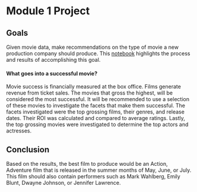 # Module 1 Project

## Goals

Given movie data, make recommendations on the type of movie a new production company should produce. This <a href="https://github.com/rhynos44/dsc-mod-1-project-v2-1-online-ds-ft-120919/blob/master/project.ipynb">notebook</a> highlights the process and results of accomplishing this goal.

#### What goes into a successful movie?  

Movie success is financially measured at the box office. Films generate revenue from ticket sales. The movies that gross the highest, will be considered the most successful.  It will be recommended to use a selection of these movies to investigate the facets that make them successful.  The facets investigated were the top grossing films, their genres, and release dates.  Their ROI was calculated and compared to average ratings.  Lastly, the top grossing movies were investigated to determine the top actors and actresses.


## Conclusion  

Based on the results, the best film to produce would be an Action, Adventure film that is released in the summer months of May, June, or July.  This film should also contain performers such as Mark Wahlberg, Emily Blunt, Dwayne Johnson, or Jennifer Lawrence.


